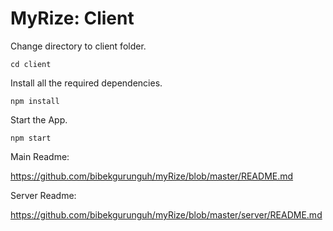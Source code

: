 # **MyRize**: Client

Change directory to client folder.

```cd client```



Install all the required dependencies.

```npm install```



Start the App.

```npm start```



Main Readme:

https://github.com/bibekgurunguh/myRize/blob/master/README.md



Server Readme:

https://github.com/bibekgurunguh/myRize/blob/master/server/README.md